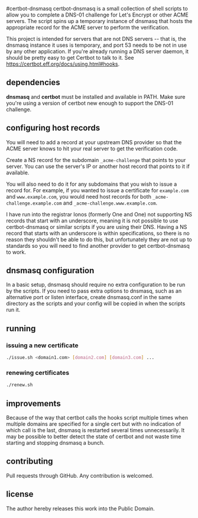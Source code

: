 #certbot-dnsmasq
certbot-dnsmasq is a small collection of shell scripts to allow you to complete a DNS-01 challenge for Let's Encrypt or
other ACME servers. The script spins up a temporary instance of dnsmasq that hosts the appropriate record for the ACME
server to perform the verification.

This project is intended for servers that are not DNS servers -- that is, the dnsmasq instance it uses is temporary, and
port 53 needs to be not in use by any other application. If you're already running a DNS server daemon, it should be
pretty easy to get Certbot to talk to it. See https://certbot.eff.org/docs/using.html#hooks.

## dependencies
**dnsmasq** and **certbot** must be installed and available in PATH. Make sure you're using a version of certbot new
enough to support the DNS-01 challenge.

## configuring host records
You will need to add a record at your upstream DNS provider so that the ACME server knows to hit your real server to get
the verification code.

Create a NS record for the subdomain `_acme-challenge` that points to your server. You can use the server's IP or
another host record that points to it if available.

You will also need to do it for any subdomains that you wish to issue a record for. For example, if you wanted to issue
a certificate for `example.com` and `www.example.com`, you would need host records for both
`_acme-challenge.example.com` and `_acme-challenge.www.example.com`.

I have run into the registrar Ionos (formerly One and One) not supporting NS records that start with an underscore,
meaning it is not possible to use certbot-dnsmasq or similar scripts if you are using their DNS. Having a NS record that
starts with an underscore is within specifications, so there is no reason they shouldn't be able to do this, but
unfortunately they are not up to standards so you will need to find another provider to get certbot-dnsmasq to work.

## dnsmasq configuration
In a basic setup, dnsmasq should require no extra configuration to be run by the scripts. If you need to pass extra
options to dnsmasq, such as an alternative port or listen interface, create dnsmasq.conf in the same directory as the
scripts and your config will be copied in when the scripts run it.

## running
### issuing a new certificate
```bash
./issue.sh <domain1.com> [domain2.com] [domain3.com] ...
```

### renewing certificates
```bash
./renew.sh
```

## improvements
Because of the way that certbot calls the hooks script multiple times when multiple domains are specified for a single
cert but with no indication of which call is the last, dnsmasq is restarted several times unnecessarily. It may be
possible to better detect the state of certbot and not waste time starting and stopping dnsmasq a bunch.

## contributing
Pull requests through GitHub. Any contribution is welcomed.

## license
The author hereby releases this work into the Public Domain.